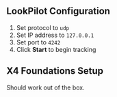 ## LookPilot Configuration
1. Set protocol to `udp`
2. Set IP address to `127.0.0.1`
3. Set port to `4242`
4. Click **Start** to begin tracking

## X4 Foundations Setup
Should work out of the box.

